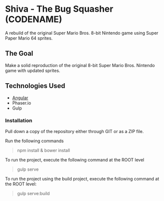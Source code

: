 # Shiva - The Bug Squasher (CODENAME)
A rebuild of the original Super Mario Bros. 8-bit Nintendo game using Super Paper Mario 64 sprites.

## The Goal
Make a solid reproduction of the original 8-bit Super Mario Bros. Nintendo game with updated sprites.

## Technologies Used
* <a href="https://angularjs.org/">Angular</a>
* Phaser.io
* Gulp

### Installation
Pull down a copy of the repository either through GIT or as a ZIP file.

Run the following commands
> npm install & bower install

To run the project, execute the following command at the ROOT level
> gulp serve

To run the project using the build project, execute the following command at the ROOT level:
> gulp serve:build

